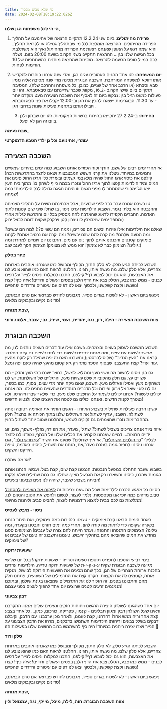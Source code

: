 ```yaml
---
title: מי שלא מביט מפסיד
date: 2024-02-08T18:19:22.026Z
---
```

**הי הי לכל משפחות הגן שלנו,**

1. **פרידה מחיתולים**: ביום שני 12.2.24 תתקיים הרצאה של אחינועם על תהליך הפרידה מחיתולים. ההרצאה מומלצת לכל מי שבתהליך גמילה או לקראת תהליך, והיא שמה דגש על האופן שאנחנו רואות את הפרידה מהחיתול ואיך היא משתלבת בכל הגישה שלנו בגן… ההרצאה תתקיים בשני הקרוב בשעה 20:00 בזום. נשלח לכם במייל טופס הרשמה להרצאה. מזכירות שהרצאה מותנית בהשתתפות של 10 הורימות לפחות.
2. **יום המשפחה**: זהו אחד החגים האהובים עלינו בגן, ומדי שנה אנחנו בוחרות להקדיש אותו דווקא למשפחה המורחבת. השכבה הבוגרת מכינה מדי שנה מסיבה אליה נזמין סבא וסבתא (או הרכב אחר של שניים, כמובן, כל משפחה וההרכב שלה). המסיבה תתקיים ביום שישי הקרוב -16.2, מקוות שכבר שריינתם עם סבאסבתא. זהו יום פעילות כמעט רגיל בגן: נבקש ביום זה לאסוף את השכבה הצעירה מעט מוקדם יותר - עד 11:30. הבוגרימות יישארו להכין את הגן וב-12:00 יקבלו את פני סבא וסבתא ויובילו אותם בתחנות פעילות שונות ברחבי הגן.

   3. **בחירות**: ב-27.2.24 יתקיימו בחירות ברשויות המקומיות. זהו יום שבתון ולכן ביום זה הגן לא יפעל.

**שבת נעימה,**

**עומרי, אחינועם וכל גן ילדי הטבע הדמוקרטי**

## השכבה הצעירה

אז אחרי ימים רבים של גשם, חורף וקור הפתיעו אותנו השבוע כמה ימים בהירים שמשיים וחמימים במיוחד. ניצלנו את קרני השמש המבצבצות ויצאנו לחצר בהתרגשות רבה! קילפנו את כיסוי ארגז החול שהיה מלא במי גשמים ובעזרת כלי ארגז החול פינינו את המים ומיד הילדימות קפצו לתוך ארגז החול ונזכרו בכמה כייף לשחק בו! מתוך בית העץ יצא הג׳ימבורי שהסתתר לו מפני הגשם וזו היתה חגיגה גדולה לכל הילדימות! כמה שמחה!

טו בשבט אמנם עבר כבר לפני שבועיים, אבל מבחינתנו השיח על תהליכי הצמיחה וההנבטה הוא בלתי נגמר. השבוע הילדימות ערכו ניסוי, בו שתלו שיני שום קטנות לתוך האדמה. החברים הקפידו לדאוג שהאדמה לחה מספיק בכל יום והתרגשו לגלות אחרי מספר ימים שמבצבץ לו ניצרון קטן וירקרק שקצת דומה לבצל ירוק:)

שאלנו את הילדימות אילו פירות יבשים הם מכירים, וממה הם עשויים?:) למה הם יבשים? ומה הטעם שלהם? מה קרה להם שהם יבשים? ומה יקרה אם נרטיב אותם? לקחנו צימוקים קטנטים והכנסנו אותם לתוך כוס עם מים. התבוננו יום ויומיים למחרת ומה גילינו? הצימוק כבר לא צימוק! הוא ממש לא מצומק! הצימוק הפך לענב שוב:)

**ציור בסלק**

השבוע לכיתה הגיע סלק. לא סלק חתוך, מקולף ומבושל כמו שאנחנו אוהבים בארוחת צהריים, אלא סלק שלם. מה נעשה איתו, תהינו. החלטנו לראות האם כמו שהוא צובע לנו את האצבעות, הוא גם יכול לצבוע דף? קילפנו, חתכנו למקלות וניסינו לצייר על דפים לבנים - ממש כמו צבע, הסלק צבע את הדף הלבן בפסים ועיגולים ורודים! איזה כיף! קצת נשנשנו וקצת קשקשנו, ולבסוף יצאו לנו דפים עם עיטורים ורדרדים יפהפיים!

ניפגש ביום ראשון - לא לשכוח בגדים ספייר, מגבונים לחודש פברואר אם טרם הבאתם, סדינים נקיים ובקבוקים מלאים!

**שבת מנוחה,**

**צוות השכבה הצעירה - הילה, רון, נגה, יהודית, נעמי, שירז, גבי, ענבר, אלמוג ורוני**

## השכבה הבוגרת

השבוע המשכנו לעסוק בעצים ובצמחים. חשבנו אילו עוד דברים העצים נותנים לנו, מה אפשר לעשות עם עצים, ומה אנחנו צריכים לעשות כדי לתת לעצים גם קצת בחזרה. קראנו את "העץ הנדיב" (של סילברסטין), וחשבנו: האם זה יפה שהילד רק לוקח מהעץ עוד ועוד? קצת התעצבנו שבסוף הספר נותר רק גזע קטום מהעץ שהיה פעם יפה ומצל.

גם בגן ניסינו לחשוב מה עשוי מעץ ומה לא. למשל, בחצר ישנם בתי העץ והדק - הם עשויים עץ. גם חלק מהקוביות שלנו עשויות מעץ, והרגליים של השולחנות. יש לנו משחקים מעץ ואפילו פאזלים מעץ. חשבנו, שאם ניקח יותר מדי עצים, בסוף, כמו בספר, גם לנו לא יישאר צל וירוק ופירות וכל הדברים הנהדרים שהעצים נותנים לנו. מה אנחנו יכולים לעשות? אנחנו יכולים לשמור על החפצים שלנו מעץ, כדי שלא יישברו וייהרסו, ולא נצטרך לקנות חדשים. ואנחנו יכולים גם לטפח את העצים שלנו ולנטוע חדשים!

עשינו הרבה פעילויות שתילות בשבוע האחרון - הגשם הותיר את האדמה רטובה ונוחה לשתילה. חשבנו, עדיף לשתול את השתילים שלנו בתוך הכיתה או בחצר? חלק מהחברימות נזכרו שהצמחים גם זקוקים לשמש, והחלטנו שטוב יותר לשתול בחוץ.

איזה ציוד אנחנו צריכים בשביל לשתול? שתיל , מעדר, את חפירה, מזלף-משפך, מים, זוג ידיים חרוצות... דמיינו שאנחנו לוקחים את הכלים שלנו על הכתף, וצעדנו לנו לחצר לצלילי "[כך הולכים השותלים](https://www.youtube.com/watch?v=dUWFRpdnHSM)". אז איך שותלים? שמענו את השיר "[עץ חדש נולד](https://www.youtube.com/watch?v=fxsINVc-Doc)", וגם אנחנו ניסינו: לחפור גומה בעזרת מעדר/את, הנחנו את השתיל, כיסינו באדמה, טיפה הידקנו והשקינו.

אז מה שתלנו?

בשבוע שעבר התחלנו במפעל הנבטות: הנבטנו קצת שום, קצת בצל. ועכשיו הנחנו אותם בגומות שהכנו, כיסינו והשארנו רק את הגבעול מציץ. שתלנו גם כמה שתילים שלא נלקחו הביתה בשבוע שעבר, שיהיה לנו נעים וצבעוני בעיניים!

בסיום כל מפגש הזכרנו לילדימות שכל מה שאנו צריכות זה [לפקוח את העיניים ולהסתכל סביב](https://youtu.be/2ld48DxIQ_U) מדהים כמה יופי אנו מפספסות. נלמד לעצור, לנשום ולחפש את הטוב והנעים לנו. ממליצות גם לכם בבית למצוא הזדמנויות לעצור, להביט סביב וליהנות מהיופי!

**ניסוי - מיבש לעסיס**

באחד הימים הבאנו קצת צימוקים - טעמנו בזהירות כמה צימוקים, ואת היתר הנחנו בקערה שקופה כדי לראות מה קורה להם. אחרי כמה ימים חזרנו והבטנו בקערה, ומה גילינו? הצימוקים התנפחו והתנפחו, ועתה הייתה להם צורה של ענבים! הצימוקים ספגו מחדש את המים שהוציאו מהם בתהליך הייבוש. טעמנו וחשבנו: זה טעם של ענבים או של צימוקים?

**שעועית ירוקה**

בימי רביעי הוספנו לתפריט תוספת טעימה וטרייה - שעועית ירוקה! בכל יום שלישי מגיעה לשכבה הבוגרת שקית ע-נ-ק-י-ת של שעועית ירוקה טרייה. הילדימות עוזרים בהכנת ארוחת הצהריים של הגן, בכך שהם מכינים את השעועית הירוקה לבישול, מנקית אותה, קוטמים לה את הקצוות. חקרנו קצת את התרמילים של השעועית, פתחנו חלק מהם והתבוננו בפנים. זה הזכיר לנו את התרמילים שמצאנו בגינת שולמן, ובתוכם מנמנמים זרעים קטנים שרוצים יום אחד להפוך לעצים בפני עצמם!

**דבק צבעוני**

יום אחד כשהגענו לשולחן היצירה הרגשנו ניחוחות חזקים ונעימים עולים ממנו. התקרבנו וראינו שעל השולחן דבק ומגוון תבלינים - קינמון, פפריקה, כורכום, כמון… כל אחד בצבע קצת אחר וריח ממש אחר! רחרחנו, קצת טעמנו, ולאחר מכן ערבבנו  עם הדבק, וקיבלנו דבקים בשלל צבעים וריחות! הילדימות השתמשו בדבקנים, מרחו את הדבק הצבעוני על הנייר ויצרו יצירה ריחנית במיוחד! היה כיף להשתמש ברוב החושים שלנו בפעילות הזו 🙂

**סלק ורוד**

השבוע לכיתה הגיע סלק. לא סלק חתוך, מקולף ומבושל כמו שאנחנו אוהבים בארוחת צהריים, אלא סלק שלם. מה נעשה איתו, תהינו. החלטנו לראות האם כמו שהוא צובע לנו את האצבעות, הוא גם יכול לצבוע דף? קילפנו, חתכנו למקלות וניסינו לצייר על דפים לבנים - ממש כמו צבע, הסלק צבע את הדף הלבן בפסים ועיגולים ורודים! איזה כיף! קצת נשנשנו וקצת קשקשנו, ולבסוף יצאו לנו דפים עם עיטורים ורדרדים יפהפיים!

ניפגש ביום ראשון - לא לשכוח בגדים ספייר, מגבונים לחודש פברואר אם טרם הבאתם, סדינים נקיים ובקבוקים מלאים!

**שבת מנוחה,**

**צוות השכבה הבוגרת: חוה, לילה, מיכל, מייקי, נגה, עמנואל ולין**